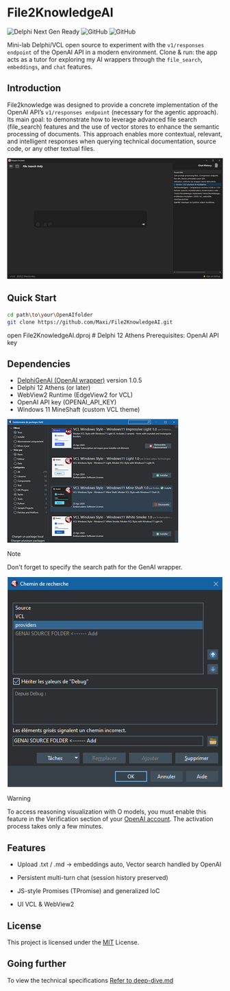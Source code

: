 # File2KnowledgeAI
![Delphi Next Gen Ready](https://img.shields.io/badge/Delphi--Next--Gen-ready-brightgreen)
![GitHub](https://img.shields.io/badge/IDE%20Version-Delphi%2012-yellow)
![GitHub](https://img.shields.io/badge/Updated%20on%20may%2027,%202025-blue)

Mini-lab Delphi/VCL open source to experiment with the `v1/responses endpoint` of the OpenAI API in a modern environment. 
Clone & run: the app acts as a tutor for exploring my AI wrappers through the `file_search`, `embeddings`, and `chat` features.

## Introduction

File2knowledge was designed to provide a concrete implementation of the OpenAI API’s `v1/responses endpoint` (necessary for the agentic approach).
Its main goal: to demonstrate how to leverage advanced file search (file_search) features and the use of vector stores to enhance the semantic processing of documents.
This approach enables more contextual, relevant, and intelligent responses when querying technical documentation, source code, or any other textual files.

![Preview](https://github.com/MaxiDonkey/file2knowledge/blob/main/Images/F2KAni.gif?raw=true "Preview")


## Quick Start

```bash
cd path\to\your\OpenAIfolder
git clone https://github.com/Maxi/File2KnowledgeAI.git
```
open File2KnowledgeAI.dproj     # Delphi 12 Athens
Prerequisites: OpenAI API key

## Dependencies
- [DelphiGenAI (OpenAI wrapper)](https://github.com/MaxiDonkey/DelphiGenAI) version 1.0.5
- Delphi 12 Athens (or later)
- WebView2 Runtime (EdgeView2 for VCL)
- OpenAI API key (OPENAI_API_KEY)
- Windows 11 MineShaft (custom VCL theme)

![Preview](https://github.com/MaxiDonkey/SynkFlowAI/blob/main/Images/themis.png?raw=true "Preview")

>[!NOTE]
> Don't forget to specify the search path for the GenAI wrapper.

![Preview](https://github.com/MaxiDonkey/file2knowledge/blob/main/Images/Genai_path.png?raw=true "Preview")

>[!WARNING]
>To access reasoning visualization with O models, you must enable this feature in the Verification section of your [OpenAI account](https://platform.openai.com/settings/organization/general). The activation process takes only a few minutes.

## Features

- Upload .txt / .md → embeddings auto, Vector search handled by OpenAI

- Persistent multi-turn chat (session history preserved)

- JS-style Promises (TPromise<T>) and generalized IoC

- UI VCL & WebView2

## License

This project is licensed under the [MIT](https://choosealicense.com/licenses/mit/) License.

## Going further

To view the technical specifications [Refer to deep-dive.md](https://github.com/MaxiDonkey/file2knowledge/blob/main/deep-dive.md)

